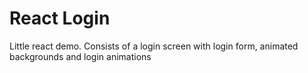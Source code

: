 # React Login

Little react demo. Consists of a login screen with login form, animated backgrounds and login animations